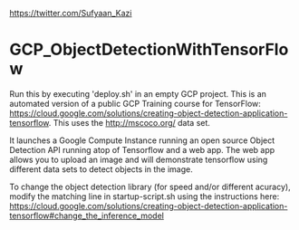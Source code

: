 https://twitter.com/Sufyaan_Kazi

# GCP_ObjectDetectionWithTensorFlow
Run this by executing 'deploy.sh' in an empty GCP project. This is an automated version of a public GCP Training course for TensorFlow: https://cloud.google.com/solutions/creating-object-detection-application-tensorflow. This uses the http://mscoco.org/ data set. 

It launches a Google Compute Instance running an open source Object Detection API running atop of Tensorflow and a web app. The web app allows you to upload an image and will demonstrate tensorflow using different data sets to detect objects in the image.

To change the object detection library (for speed and/or different acuracy), modify the matching line in startup-script.sh using the instructions here: https://cloud.google.com/solutions/creating-object-detection-application-tensorflow#change_the_inference_model

